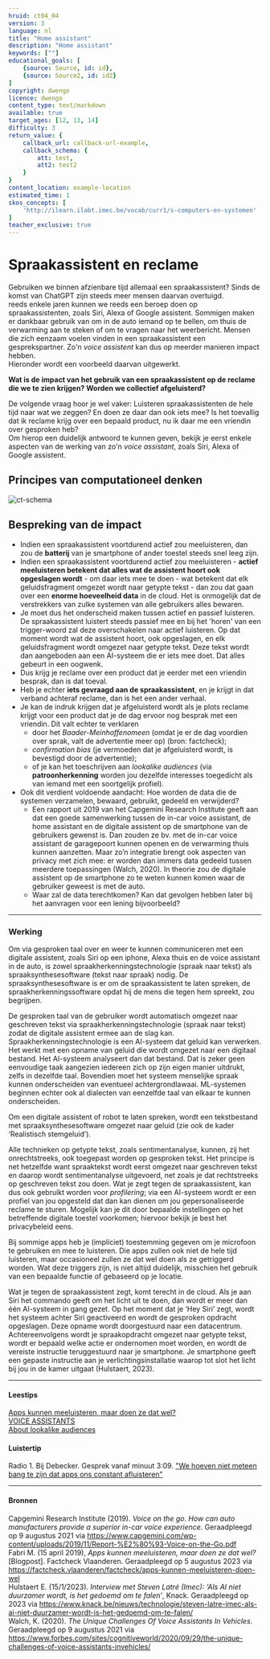```yaml
---
hruid: ct04_04
version: 3
language: nl
title: "Home assistant"
description: "Home assistant"
keywords: [""]
educational_goals: [
    {source: Source, id: id}, 
    {source: Source2, id: id2}
]
copyright: dwengo
licence: dwengo
content_type: text/markdown
available: true
target_ages: [12, 13, 14]
difficulty: 3
return_value: {
    callback_url: callback-url-example,
    callback_schema: {
        att: test,
        att2: test2
    }
}
content_location: example-location
estimated_time: 1
skos_concepts: [
    'http://ilearn.ilabt.imec.be/vocab/curr1/s-computers-en-systemen'
]
teacher_exclusive: true
---
```

# Spraakassistent en reclame

Gebruiken we binnen afzienbare tijd allemaal een spraakassistent? Sinds de komst van ChatGPT zijn steeds meer mensen daarvan overtuigd. <br>
reeds enkele jaren kunnen we reeds een beroep doen op spraakassistenten, zoals Siri, Alexa of Google assistent. Sommigen maken er dankbaar gebruik van om in de auto iemand op te bellen, om thuis de verwarming aan te steken of om te vragen naar het weerbericht. Mensen die zich eenzaam voelen vinden in een spraakassistent een gesprekspartner. Zo'n *voice assistent* kan dus op meerder manieren impact hebben. <br>
Hieronder wordt een voorbeeld daarvan uitgewerkt.

**Wat is de impact van het gebruik van een spraakassistent op de reclame die we te zien krijgen? Worden we collectief afgeluisterd?**

De volgende vraag hoor je wel vaker: Luisteren spraakassistenten de hele tijd naar wat we zeggen? En doen ze daar dan ook iets mee? Is het toevallig dat ik reclame krijg over een bepaald product, nu ik daar me een vriendin over gesproken heb?<br>
Om hierop een duidelijk antwoord te kunnen geven, bekijk je eerst enkele aspecten van de werking van zo'n *voice assistant*, zoals Siri, Alexa of Google assistent.   

## Principes van computationeel denken

![ct-schema](@learning-object/m_ct04_04/nl/3)


## Bespreking van de impact

-  Indien een spraakassistent voortdurend actief zou meeluisteren, dan zou de **batterij** van je smartphone of ander toestel steeds snel leeg zijn.
-  Indien een spraakassistent voortdurend actief zou meeluisteren - **actief meeluisteren betekent dat alles wat de assistent hoort ook opgeslagen wordt** - om daar iets mee te doen - wat betekent dat elk geluidsfragment omgezet wordt naar getypte tekst - dan zou dat gaan over een **enorme hoeveelheid data** in de cloud. Het is onmogelijk dat de verstrekkers van zulke systemen van alle gebruikers alles bewaren.
-  Je moet dus het onderscheid maken tussen actief en passief luisteren. De spraakassistent luistert steeds passief mee en bij het 'horen' van een trigger-woord zal deze overschakelen naar actief luisteren. Op dat moment wordt wat de assistent hoort, ook opgeslagen, en elk geluidsfragment wordt omgezet naar getypte tekst. Deze tekst wordt dan aangeboden aan een AI-systeem die er iets mee doet. Dat alles gebeurt in een oogwenk.
-  Dus krijg je reclame over een product dat je eerder met een vriendin besprak, dan is dat toeval.
-  Heb je echter **iets gevraagd aan de spraakassistent**, en je krijgt in dat verband achteraf reclame, dan is het een ander verhaal.
-  Je kan de indruk krijgen dat je afgeluisterd wordt als je plots reclame krijgt voor een product dat je de dag ervoor nog besprak met een vriendin. Dit valt echter te verklaren
    -  door het *Baader-Meinhoffenomeen* (omdat je er de dag voordien over sprak, valt de advertentie meer op) (bron: factcheck);
    -  *confirmation bias* (je vermoeden dat je afgeluisterd wordt, is bevestigd door de advertentie);
    -  of je kan het toeschrijven aan *lookalike audiences* (via **patroonherkenning** worden jou dezelfde interesses toegedicht als van iemand met een soortgelijk profiel). 
-  Ook dit verdient voldoende aandacht: Hoe worden de data die de systemen verzamelen, bewaard, gebruikt, gedeeld en verwijderd?
    - Een rapport uit 2019 van het Capgemini Research Institute geeft aan dat een goede samenwerking tussen de in-car voice assistant, de home assistant en de digitale assistent op de smartphone van de gebruikers gewenst is. Dan zouden ze bv. met de in-car voice assistant de garagepoort kunnen openen en de verwarming thuis kunnen aanzetten. Maar zo’n integratie brengt ook aspecten van privacy met zich mee:
er worden dan immers data gedeeld tussen meerdere toepassingen (Walch, 2020). In theorie zou de digitale assistent op de smartphone zo te weten kunnen komen waar de gebruiker geweest is met de auto.
    - Waar zal de data terechtkomen? Kan dat gevolgen hebben later bij het aanvragen voor een lening bijvoorbeeld?
-----------------------------
### Werking 

Om via gesproken taal over en weer te kunnen communiceren met een digitale assistent, zoals Siri op een iphone, Alexa thuis en de
voice assistant in de auto, is zowel spraakherkenningstechnologie (spraak naar tekst) als spraaksynthesesoftware (tekst naar spraak) nodig. De spraaksynthesesoftware is er om de spraakassistent te laten spreken, de spraakherkenningssoftware opdat hij de mens die tegen hem spreekt, zou begrijpen. 

De gesproken taal van de gebruiker wordt automatisch omgezet naar geschreven tekst via spraakherkenningstechnologie (spraak naar tekst) zodat de digitale assistent ermee aan de slag kan. Spraakherkenningstechnologie is een AI-systeem dat geluid kan verwerken. Het werkt met een opname van geluid die wordt omgezet naar een digitaal bestand. Het AI-systeem analyseert dan dat bestand. Dat is zeker geen eenvoudige taak aangezien iedereen zich op zijn eigen manier uitdrukt, zelfs in dezelfde taal. Bovendien moet het systeem menselijke spraak kunnen onderscheiden van eventueel achtergrondlawaai. ML-systemen beginnen echter ook al dialecten van eenzelfde taal van elkaar te kunnen onderscheiden.

Om een digitale assistent of robot te laten spreken, wordt een tekstbestand met spraaksynthesesoftware omgezet naar geluid (zie ook de kader ‘Realistisch stemgeluid’). 

Alle technieken op getypte tekst, zoals sentimentanalyse, kunnen, zij het onrechtstreeks, ook toegepast worden op gesproken tekst. Het principe is net hetzelfde want spraaktekst wordt eerst omgezet naar geschreven tekst en daarop wordt sentimentanalyse uitgevoerd, net
zoals je dat rechtstreeks op geschreven tekst zou doen. Wat je zegt tegen de spraakassistent, kan dus ook gebruikt worden voor *profilering*; via een AI-systeem wordt er een profiel van jou opgesteld dat dan kan dienen om jou gepersonaliseerde reclame te sturen. Mogelijk kan je dit door bepaalde instellingen op het betreffende digitale toestel voorkomen; hiervoor bekijk je best het privacybeleid eens.   

Bij sommige apps heb je (impliciet) toestemming gegeven om je microfoon te gebruiken en mee te luisteren. Die apps zullen ook niet de hele tijd luisteren, maar occasioneel zullen ze dat wel doen als ze getriggerd worden. Wat deze triggers zijn, is niet altijd duidelijk, misschien het gebruik van een bepaalde functie of gebaseerd op je locatie. 

Wat je tegen de spraakassistent zegt, komt terecht in de cloud. Als je aan Siri het commando geeft om het licht uit te doen, dan wordt er meer dan één AI-systeem in gang gezet. Op het moment dat je ‘Hey Siri’ zegt, wordt het systeem achter Siri geactiveerd en wordt de gesproken opdracht opgeslagen. Deze opname wordt doorgestuurd naar een datacentrum. Achtereenvolgens wordt je spraakopdracht omgezet naar getypte tekst, wordt er bepaald welke actie er ondernomen moet worden, en wordt de vereiste instructie teruggestuurd naar je smartphone. Je smartphone geeft een gepaste instructie aan je verlichtingsinstallatie waarop tot slot het licht bij jou in de kamer uitgaat (Hulstaert, 2023).


-----------------------------
#### Leestips

[Apps kunnen meeluisteren, maar doen ze dat wel?](https://factcheck.vlaanderen/factcheck/apps-kunnen-meeluisteren-doen-wel)<br>
[VOICE ASSISTANTS](https://data-en-maatschappij.ai/publicaties/brainfood-databescherming-en-voice-assistants-1)<br>
[About lookalike audiences](https://www.facebook.com/business/help/164749007013531?id=401668390442328)

#### Luistertip

Radio 1. Bij Debecker. Gesprek vanaf minuut 3:09. ["We hoeven niet meteen bang te zijn dat apps ons constant afluisteren"](https://radio1.be/lees/we-hoeven-niet-meteen-bang-te-zijn-dat-apps-ons-constant-afluisteren) 

------------------------------
#### Bronnen

Capgemini Research Institute (2019). *Voice on the go. How can auto manufacturers provide a superior in-car voice experience.* Geraadpleegd op 9 augustus 2021 via https://www.capgemini.com/wp-content/uploads/2019/11/Report-%E2%80%93-Voice-on-the-Go.pdf<br>
Fabri M. (15 april 2019), *Apps kunnen meeluisteren, maar doen ze dat wel?* [Blogpost]. Factcheck Vlaanderen. Geraadpleegd op 5 augustus 2023 via https://factcheck.vlaanderen/factcheck/apps-kunnen-meeluisteren-doen-wel <br>
Hulstaert E. (15/1/2023). *Interview met Steven Latré (Imec): ‘Als AI niet duurzamer wordt, is het gedoemd om te falen’*, Knack. Geraadpleegd op  2023 via https://www.knack.be/nieuws/technologie/steven-latre-imec-als-ai-niet-duurzamer-wordt-is-het-gedoemd-om-te-falen/<br>
Walch, K. (2020). *The Unique Challenges Of Voice Assistants In Vehicles*. Geraadpleegd op 9 augustus 2021 via https://www.forbes.com/sites/cognitiveworld/2020/09/29/the-unique-challenges-of-voice-assistants-invehicles/
